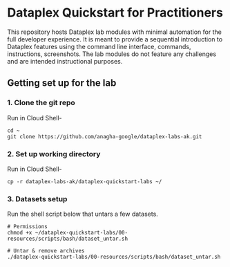 # Dataplex Quickstart for Practitioners

This repository hosts Dataplex lab modules with minimal automation for the full developer experience. It is meant to provide a sequential introduction to Dataplex features using the command line interface, commands, instructions, screenshots. The lab modules do not feature any challenges and are intended instructional purposes.

## Getting set up for the lab

### 1. Clone the git repo

Run in Cloud Shell-
```
cd ~
git clone https://github.com/anagha-google/dataplex-labs-ak.git
```

### 2. Set up working directory

Run in Cloud Shell-
```
cp -r dataplex-labs-ak/dataplex-quickstart-labs ~/
```

### 3. Datasets setup

Run the shell script below that untars a few datasets.
```
# Permissions
chmod +x ~/dataplex-quickstart-labs/00-resources/scripts/bash/dataset_untar.sh

# Untar & remove archives
./dataplex-quickstart-labs/00-resources/scripts/bash/dataset_untar.sh

```





